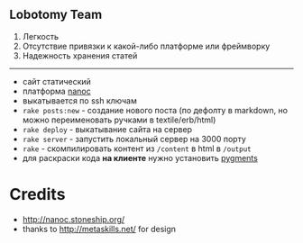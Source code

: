 Lobotomy Team
-------------

1. Легкость
2. Отсутствие привязки к какой-либо платформе или фреймворку
3. Надежность хранения статей

---

* сайт статический
* платформа [nanoc](http://nanoc.stoneship.org/docs/1-introduction/)
* выкатывается по ssh ключам
* `rake posts:new` - создание нового поста (по дефолту в markdown, но можно переименовать ручками в textile/erb/html)
* `rake deploy` - выкатывание сайта на сервер
* `rake server` - запустить локальный сервер на 3000 порту
* `rake` - скомпилировать контент из `/content` в html в `/output`
* для раскраски кода **на клиенте** нужно установить [pygments](http://pygments.org/) 


Credits
========

* http://nanoc.stoneship.org/
* thanks to http://metaskills.net/ for design
